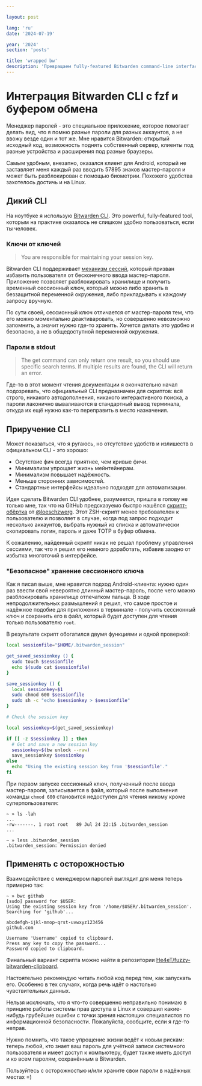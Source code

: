 ```yaml
---

layout: post

lang: 'ru'
date: '2024-07-19'

year: '2024'
section: 'posts'

title: 'wrapped bw'
description: 'Превращаем fully-featured Bitwarden command-line interface в удобный.'
---
```


# Интеграция Bitwarden CLI с fzf и буфером обмена

Менеджер паролей - это специальное приложение, которое помогает делать вид, что я помню разные пароли для разных аккаунтов, а не ввожу везде один и тот же. Мне нравится Bitwarden: открытый исходный код, возможность поднять собственный сервер, клиенты под разные устройства и расширения под разные браузеры.

Самым удобным, внезапно, оказался клиент для Android, который не заставляет меня каждый раз вводить 57895 знаков мастер-пароля и может быть разблокирован с помощью биометрии. Похожего удобства захотелось достичь и на Linux.

## Дикий CLI

На ноутбуке я использую [Bitwarden CLI](https://bitwarden.com/help/cli/). Это powerful, fully-featured tool, которым на практике оказалось не слишком удобно пользоваться, если ты человек.

### Ключи от ключей

> You are responsible for maintaining your session key.

Bitwarden CLI поддерживает [механизм сессий](https://bitwarden.com/help/cli/#using-a-session-key), который призван избавить пользователя от бесконечного ввода мастер-пароля. Приложение позволяет разблокировать хранилище и получить временный сессионный ключ, который можно либо хранить в беззащитной переменной окружения, либо прикладывать к каждому запросу вручную. 

По сути своей, сессионный ключ отличается от мастер-пароля тем, что его можно моментально деактиваровать, но совершенно невозможно запомнить, а значит нужно где-то хранить. Хочется делать это удобно и безопасно, а не в общедоступной переменной окружения.

### Пароли в stdout

> The get command can only return one result, so you should use specific search terms. If multiple results are found, the CLI will return an error.

Где-то в этот момент чтения документации я окончательно начал подозревать, что официальный CLI предназначен для скриптов: всё строго, никакого автодополнения, никакого интерактивного поиска, а пароли лаконично вываливаются в стандартный вывод терминала, откуда их ещё нужно как-то переправить в место назначения.

## Приручение CLI 

Может показаться, что я ругаюсь, но отсутствие удобств и излишеств в официальном CLI - это хорошо:
- Осутствие фич всегда приятнее, чем кривые фичи.
- Минимализм упрощает жизнь мейнтейнерам.
- Минимализм повышает надёжность.
- Меньше сторонних зависимостей.
- Стандартные интерфейсы идеально подходят для автоматизации.

Идея сделать Bitwarden CLI удобнее, разумеется, пришла в голову не только мне, так что на GitHub предсказуемо быстро нашёлся [скрипт-обёртка](https://gist.github.com/loeschzwerg/c2b9d0b50f712a026aa6454af3b58598) от [@loeschzwerg](https://github.com/loeschzwerg). Этот ZSH-скрипт менее требователен к пользователю и позволяет в случае, когда под запрос подходит несколько аккаунтов, выбрать нужный из списка и автоматически скопировать логин, пароль и даже TOTP в буфер обмена.

К сожалению, найденный скрипт никак не решал проблему управления сессиями, так что я решил его немного доработать, избавив заодно от избытка многоточий в интерфейсе.

### "Безопасное" хранение сессионного ключа

Как я писал выше, мне нравится подход Android-клиента: нужно один раз ввести свой невероятно длинный мастер-пароль, после чего можно разблокировать хранилище отпечатком пальца. В ходе непродолжительных размышлений я решил, что самое простое и надёжное подобие для приложения в терминале - получить сессионный ключ и сохранить его в файл, который будет доступен для чтения только пользователю `root`.

В результате скрипт обогатился двумя функциями и одной проверкой:

```zsh
local sessionfile="$HOME/.bitwarden_session"

get_saved_sessionkey () {
  sudo touch $sessionfile
  echo $(sudo cat $sessionfile)
}

save_sessionkey () {
  local sessionkey=$1
  sudo chmod 600 $sessionfile
  sudo sh -c "echo $sessionkey > $sessionfile"
} 

# Check the session key

local sessionkey=$(get_saved_sessionkey)

if [[ -z $sessionkey ]] ; then
  # Get and save a new session key
  sessionkey=$(bw unlock --raw)
  save_sessionkey $sessionkey
else
  echo "Using the existing session key from '$sessionfile'."
fi
```

При первом запуске сессионный ключ, полученный после ввода мастер-пароля, записывается в файл, который после выполнения команды `chmod 600` становится недоступен для чтения никому кроме суперпользователя:

```
~ » ls -lah
...
-rw-------. 1 root root   89 Jul 24 22:15 .bitwarden_session
...

~ » less .bitwarden_session 
.bitwarden_session: Permission denied
```

## Применять с осторожностью

Взаимодействие с менеджером паролей выглядит для меня теперь примерно так:

```
~ » bwc github 
[sudo] password for $USER: 
Using the existing session key from '/home/$USER/.bitwarden_session'.
Searching for 'github'...

abcdefgh-ijkl-mnop-qrst-uvwxyz123456
github.com

Username 'Username' copied to clipboard.
Press any key to copy the password...
Password copied to clipboard.
```

Финальный вариант скрипта можно найти в репозитории [He4eT/fuzzy-bitwarden-clipboard](https://github.com/He4eT/fuzzy-bitwarden-clipboard). 

Настоятельно рекомендую читать любой код перед тем, как запускать его. Особенно в тех случаях, когда речь идёт о настолько чувствительных данных.

Нельзя исключать, что я что-то совершенно неправильно понимаю в принципе работы системы прав доступа в Linux и совершил какие-нибудь грубейшие ошибки с точки зрения настоящих специалистов по информационной безопасности. Пожалуйста, сообщите, если я где-то неправ.

Нужно помнить, что такое упрощение жизни ведёт к новым рискам: теперь любой, кто знает ваш пароль для учётной записи системного пользователя и имеет доступ к компьютеру, будет также иметь доступ и ко всем паролям, сохранённым в Bitwarden.

Пользуйтесь с осторожностью и/или храните свои пароли в надёжных местах =)
